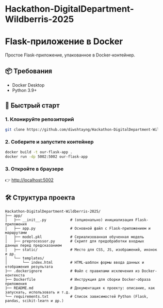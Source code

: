 # Hackathon-DigitalDepartment-Wildberris-2025
# Flask-приложение в Docker

Простое Flask-приложение, упакованное в Docker-контейнер.

## 📦 Требования
- Docker Desktop
- Python 3.9+

## 🚀 Быстрый старт

### 1. Клонируйте репозиторий
```bash
git clone https://github.com/diwshtayng/Hackathon-DigitalDepartment-Wildberris-2025.git
```

### 2. Соберите и запустите контейнер
```bash
docker build -t our-flask-app .
docker run -dp 5002:5002 our-flask-app
```

### 3. Откройте в браузере
👉 [http://localhost:5002](http://localhost:5002)

## 🛠 Структура проекта
```
Hackathon-DigitalDepartment-Wildberris-2025/
├── app/
│   ├── __init__.py           # (опционально) инициализация Flask-приложения
│   ├── app.py                # Основной файл с Flask-приложением и маршрутами
│   ├── model.pkl             # Сериализованная обученная модель
│   ├── preprocessor.py       # Скрипт для предобработки входных данных перед предсказанием
│   ├── static/               # Место для CSS, JS, изображений, иконок и др.
│   └── templates/
│       └── index.html        # HTML-шаблон формы ввода данных и отображения результата
├── .dockerignore             # Файл с правилами исключения из Docker-контекста
├── Dockerfile                # Инструкция для сборки Docker-образа приложения
├── README.md                 # Документация к проекту: описание, как запускать, использовать и т.д.
└── requirements.txt          # Список зависимостей Python (Flask, pandas, scikit-learn и др.)
```
